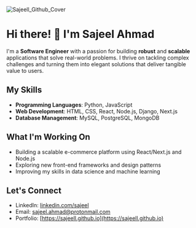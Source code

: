 ![Sajeell_Github_Cover](https://github.com/sajeell/sajeell/assets/52258972/da631528-bbef-4b0b-90e8-01389ca4d859)

# Hi there! 👋 I'm Sajeel Ahmad

I'm a **Software Engineer** with a passion for building **robust** and **scalable** applications that solve real-world problems. I thrive on tackling complex challenges and turning them into elegant solutions that deliver tangible value to users.

## My Skills

- **Programming Languages**: Python, JavaScript
- **Web Development**: HTML, CSS, React, Node.js, Django, Next.js
- **Database Management**: MySQL, PostgreSQL, MongoDB

## What I'm Working On

- Building a scalable e-commerce platform using React/Next.js and Node.js
- Exploring new front-end frameworks and design patterns
- Improving my skills in data science and machine learning

## Let's Connect

- LinkedIn: [linkedin.com/sajeel](https://www.linkedin.com/in/sajeel-ahmad-hassan-072561182/)
- Email: [sajeel.ahmad@protonmail.com](mailto:sajeel.ahmad@protonmail.com)
- Portfolio: [https://sajeell.github.io](https://sajeell.github.io)

